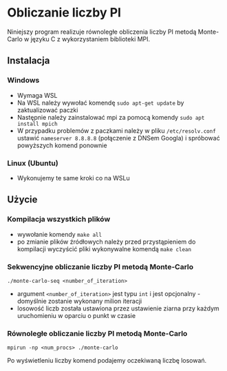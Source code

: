 # Obliczanie liczby PI

Niniejszy program realizuje równoległe obliczenia liczby PI metodą Monte-Carlo w języku C z wykorzystaniem biblioteki MPI.

## Instalacja

### Windows
- Wymaga WSL
- Na WSL należy wywołać komendę `sudo apt-get update` by zaktualizować paczki
- Następnie należy zainstalować mpi za pomocą komendy `sudo apt install mpich`
- W przypadku problemów z paczkami należy w pliku `/etc/resolv.conf` ustawić `nameserver 8.8.8.8` (połączenie z DNSem Googla) i spróbować powyższych komend ponownie

### Linux (Ubuntu)
- Wykonujemy te same kroki co na WSLu

## Użycie

### Kompilacja wszystkich plików
- wywołanie komendy `make all`
- po zmianie plików źródłowych należy przed przystąpieniem do kompilacji wyczyścić pliki wykonywalne komendą `make clean`

### Sekwencyjne obliczanie liczby PI metodą Monte-Carlo

```
./monte-carlo-seq <number_of_iteration>
```

- argument `<number_of_iteration>` jest typu `int` i jest opcjonalny - domyślnie zostanie wykonany milion iteracji
- losowość liczb została ustawiona przez ustawienie ziarna przy każdym uruchomieniu w oparciu o punkt w czasie

### Równoległe obliczanie liczby PI metodą Monte-Carlo

```
mpirun -np <num_procs> ./monte-carlo
```

Po wyświetleniu liczby komend podajemy oczekiwaną liczbę losowań.


